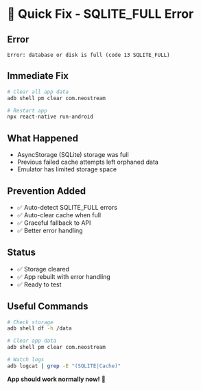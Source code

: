 # 🚨 Quick Fix - SQLITE_FULL Error

## Error
```
Error: database or disk is full (code 13 SQLITE_FULL)
```

## Immediate Fix
```bash
# Clear all app data
adb shell pm clear com.neostream

# Restart app
npx react-native run-android
```

## What Happened
- AsyncStorage (SQLite) storage was full
- Previous failed cache attempts left orphaned data
- Emulator has limited storage space

## Prevention Added
- ✅ Auto-detect SQLITE_FULL errors
- ✅ Auto-clear cache when full
- ✅ Graceful fallback to API
- ✅ Better error handling

## Status
- ✅ Storage cleared
- ✅ App rebuilt with error handling
- ✅ Ready to test

## Useful Commands
```bash
# Check storage
adb shell df -h /data

# Clear app data
adb shell pm clear com.neostream

# Watch logs
adb logcat | grep -E "(SQLITE|Cache)"
```

**App should work normally now!** 🎉
